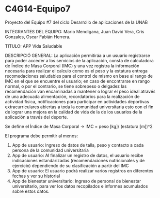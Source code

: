# C4G14-Equipo7
Proyecto del Equipo #7 del ciclo Desarrollo de aplicaciones de la UNAB

INTEGRANTES DEL EQUIPO:
Mario Mendigana,
Juan David Vera,
Cris Gonzales,
Oscar Fabián Herrera.

TITULO: 
APP Vida Saludable

DESCRIPCIÓ GENERAL: 
La aplicación permitiráa a un usuario registrarse para poder acceder a los servicios de la aplicación, consta de calculadora de Índice de Masa Corporal (IMC) y una vez registra la información necesaria para realizar el calculo como es el peso y la estatura entrega recomedaciones saludables para el control de mismo en base al rango de IMC en el que se encuentre el usuario; en caso de encontrarse en rango normal, o por el contrario, se tiene sobrepeso o delgadez las recomendación van encaminadas a mantener o lograr el peso ideal através de una adecuada alimentación, recordatorios para la realización de actividad física, notificaciones para participar en actividades deportivas extracurriculares abiertas a toda la comunidad universitaria esto con el fin de lograr una mejora en la calidad de vida de la de los usuarios de la aplicación a través del deporte.

Se define el Índice de Masa Corporal -> IMC = peso [kg]/ (estatura [m])^2

El programa debe permitir al menos:

1. App de usuario: Ingreso de datos de talla, peso y contacto a cada persona de la comunidad universitaria
2. App de usuario: Al finalizar un registro de datos, el usuario recibe indicaciones estandarizadas (recomendaciones nutricionales y de ejercicio) 
dependiendo de su clasificación a partir del IMC
3. App de usuario: El usuario podrá realizar varios registros en diferentes fechas y ver su historial
4. App de bienestar universitario: Ingreso de personal de bienestar universitario, para ver los datos recopilados e informes acumulados sobre estos datos.


